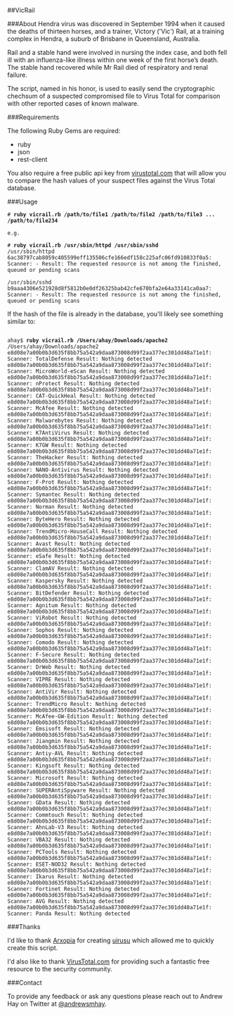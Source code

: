 ##VicRail

###About
Hendra virus was discovered in September 1994 when it caused the deaths of thirteen horses, and a trainer, Victory ('Vic') Rail, at a training complex in Hendra, a suburb of Brisbane in Queensland, Australia.

Rail and a stable hand were involved in nursing the index case, and both fell ill with an influenza-like illness within one week of the first horse’s death. The stable hand recovered while Mr Rail died of respiratory and renal failure.

The script, named in his honor, is used to easily send the cryptographic chechsum of a suspected compromised file to Virus Total for comparison with other reported cases of known malware.

###Requirements

The following Ruby Gems are required:
<ul>
  <li>ruby</li>
	<li>json</li>
	<li>rest-client</li>
</ul>

You also require a free public api key from <a href="http://www.virustotal.com" target="_blank">virustotal.com</a> that will allow you to compare the hash values of your suspect files against the Virus Total database.

###Usage

<pre><code># <b>ruby vicrail.rb /path/to/file1 /path/to/file2 /path/to/file3 ... /path/to/file234</b>

e.g.

# <b>ruby vicrail.rb /usr/sbin/httpd /usr/sbin/sshd</b>
/usr/sbin/httpd
6ac38797cab8059c405599eff135506cfe166edf158c225afc06fd910833f0a5: Scanner: - Result: The requested resource is not among the finished, queued or pending scans

/usr/sbin/sshd
b9aaa4306e521928d8f5812b0e0df26325bab42cfe670bfa2e64a33141ca0aa7: Scanner: - Result: The requested resource is not among the finished, queued or pending scans
</code></pre>

If the hash of the file is already in the database, you'll likely see something similar to:
<pre><code>
ahay$ <b>ruby vicrail.rb /Users/ahay/Downloads/apache2</b> 
/Users/ahay/Downloads/apache2
e8d08e7a00b0b3d635f8bb75a542a9daa873008d99f2aa377ec301dd48a71e1f: Scanner: TotalDefense Result: Nothing detected
e8d08e7a00b0b3d635f8bb75a542a9daa873008d99f2aa377ec301dd48a71e1f: Scanner: MicroWorld-eScan Result: Nothing detected
e8d08e7a00b0b3d635f8bb75a542a9daa873008d99f2aa377ec301dd48a71e1f: Scanner: nProtect Result: Nothing detected
e8d08e7a00b0b3d635f8bb75a542a9daa873008d99f2aa377ec301dd48a71e1f: Scanner: CAT-QuickHeal Result: Nothing detected
e8d08e7a00b0b3d635f8bb75a542a9daa873008d99f2aa377ec301dd48a71e1f: Scanner: McAfee Result: Nothing detected
e8d08e7a00b0b3d635f8bb75a542a9daa873008d99f2aa377ec301dd48a71e1f: Scanner: Malwarebytes Result: Nothing detected
e8d08e7a00b0b3d635f8bb75a542a9daa873008d99f2aa377ec301dd48a71e1f: Scanner: K7AntiVirus Result: Nothing detected
e8d08e7a00b0b3d635f8bb75a542a9daa873008d99f2aa377ec301dd48a71e1f: Scanner: K7GW Result: Nothing detected
e8d08e7a00b0b3d635f8bb75a542a9daa873008d99f2aa377ec301dd48a71e1f: Scanner: TheHacker Result: Nothing detected
e8d08e7a00b0b3d635f8bb75a542a9daa873008d99f2aa377ec301dd48a71e1f: Scanner: NANO-Antivirus Result: Nothing detected
e8d08e7a00b0b3d635f8bb75a542a9daa873008d99f2aa377ec301dd48a71e1f: Scanner: F-Prot Result: Nothing detected
e8d08e7a00b0b3d635f8bb75a542a9daa873008d99f2aa377ec301dd48a71e1f: Scanner: Symantec Result: Nothing detected
e8d08e7a00b0b3d635f8bb75a542a9daa873008d99f2aa377ec301dd48a71e1f: Scanner: Norman Result: Nothing detected
e8d08e7a00b0b3d635f8bb75a542a9daa873008d99f2aa377ec301dd48a71e1f: Scanner: ByteHero Result: Nothing detected
e8d08e7a00b0b3d635f8bb75a542a9daa873008d99f2aa377ec301dd48a71e1f: Scanner: TrendMicro-HouseCall Result: Nothing detected
e8d08e7a00b0b3d635f8bb75a542a9daa873008d99f2aa377ec301dd48a71e1f: Scanner: Avast Result: Nothing detected
e8d08e7a00b0b3d635f8bb75a542a9daa873008d99f2aa377ec301dd48a71e1f: Scanner: eSafe Result: Nothing detected
e8d08e7a00b0b3d635f8bb75a542a9daa873008d99f2aa377ec301dd48a71e1f: Scanner: ClamAV Result: Nothing detected
e8d08e7a00b0b3d635f8bb75a542a9daa873008d99f2aa377ec301dd48a71e1f: Scanner: Kaspersky Result: Nothing detected
e8d08e7a00b0b3d635f8bb75a542a9daa873008d99f2aa377ec301dd48a71e1f: Scanner: BitDefender Result: Nothing detected
e8d08e7a00b0b3d635f8bb75a542a9daa873008d99f2aa377ec301dd48a71e1f: Scanner: Agnitum Result: Nothing detected
e8d08e7a00b0b3d635f8bb75a542a9daa873008d99f2aa377ec301dd48a71e1f: Scanner: ViRobot Result: Nothing detected
e8d08e7a00b0b3d635f8bb75a542a9daa873008d99f2aa377ec301dd48a71e1f: Scanner: Sophos Result: Nothing detected
e8d08e7a00b0b3d635f8bb75a542a9daa873008d99f2aa377ec301dd48a71e1f: Scanner: Comodo Result: Nothing detected
e8d08e7a00b0b3d635f8bb75a542a9daa873008d99f2aa377ec301dd48a71e1f: Scanner: F-Secure Result: Nothing detected
e8d08e7a00b0b3d635f8bb75a542a9daa873008d99f2aa377ec301dd48a71e1f: Scanner: DrWeb Result: Nothing detected
e8d08e7a00b0b3d635f8bb75a542a9daa873008d99f2aa377ec301dd48a71e1f: Scanner: VIPRE Result: Nothing detected
e8d08e7a00b0b3d635f8bb75a542a9daa873008d99f2aa377ec301dd48a71e1f: Scanner: AntiVir Result: Nothing detected
e8d08e7a00b0b3d635f8bb75a542a9daa873008d99f2aa377ec301dd48a71e1f: Scanner: TrendMicro Result: Nothing detected
e8d08e7a00b0b3d635f8bb75a542a9daa873008d99f2aa377ec301dd48a71e1f: Scanner: McAfee-GW-Edition Result: Nothing detected
e8d08e7a00b0b3d635f8bb75a542a9daa873008d99f2aa377ec301dd48a71e1f: Scanner: Emsisoft Result: Nothing detected
e8d08e7a00b0b3d635f8bb75a542a9daa873008d99f2aa377ec301dd48a71e1f: Scanner: Jiangmin Result: Nothing detected
e8d08e7a00b0b3d635f8bb75a542a9daa873008d99f2aa377ec301dd48a71e1f: Scanner: Antiy-AVL Result: Nothing detected
e8d08e7a00b0b3d635f8bb75a542a9daa873008d99f2aa377ec301dd48a71e1f: Scanner: Kingsoft Result: Nothing detected
e8d08e7a00b0b3d635f8bb75a542a9daa873008d99f2aa377ec301dd48a71e1f: Scanner: Microsoft Result: Nothing detected
e8d08e7a00b0b3d635f8bb75a542a9daa873008d99f2aa377ec301dd48a71e1f: Scanner: SUPERAntiSpyware Result: Nothing detected
e8d08e7a00b0b3d635f8bb75a542a9daa873008d99f2aa377ec301dd48a71e1f: Scanner: GData Result: Nothing detected
e8d08e7a00b0b3d635f8bb75a542a9daa873008d99f2aa377ec301dd48a71e1f: Scanner: Commtouch Result: Nothing detected
e8d08e7a00b0b3d635f8bb75a542a9daa873008d99f2aa377ec301dd48a71e1f: Scanner: AhnLab-V3 Result: Nothing detected
e8d08e7a00b0b3d635f8bb75a542a9daa873008d99f2aa377ec301dd48a71e1f: Scanner: VBA32 Result: Nothing detected
e8d08e7a00b0b3d635f8bb75a542a9daa873008d99f2aa377ec301dd48a71e1f: Scanner: PCTools Result: Nothing detected
e8d08e7a00b0b3d635f8bb75a542a9daa873008d99f2aa377ec301dd48a71e1f: Scanner: ESET-NOD32 Result: Nothing detected
e8d08e7a00b0b3d635f8bb75a542a9daa873008d99f2aa377ec301dd48a71e1f: Scanner: Ikarus Result: Nothing detected
e8d08e7a00b0b3d635f8bb75a542a9daa873008d99f2aa377ec301dd48a71e1f: Scanner: Fortinet Result: Nothing detected
e8d08e7a00b0b3d635f8bb75a542a9daa873008d99f2aa377ec301dd48a71e1f: Scanner: AVG Result: Nothing detected
e8d08e7a00b0b3d635f8bb75a542a9daa873008d99f2aa377ec301dd48a71e1f: Scanner: Panda Result: Nothing detected
</pre></code>

###Thanks

I'd like to thank <a href="http://www.arxopia.com/about/" target="new">Arxopia</a> for creating <a href="http://www.arxopia.com/projects/uirusu/" target="new">uirusu</a> which allowed me to quickly create this script.

I'd also like to thank <a href="http://virustotal.com" target="new">VirusTotal.com</a> for providing such a fantastic free resource to the security community.

###Contact

To provide any feedback or ask any questions please reach out to Andrew Hay on Twitter at <a href="http://twitter.com/andrewsmhay" target="new">@andrewsmhay</a>.
